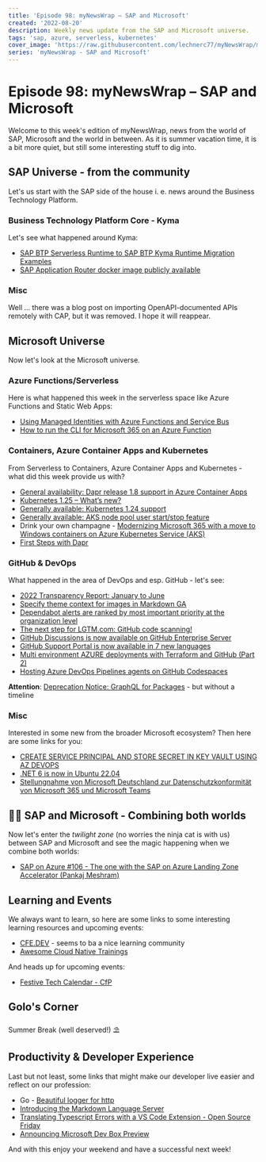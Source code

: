 ```yaml
---
title: 'Episode 98: myNewsWrap – SAP and Microsoft'
created: '2022-08-20'
description: Weekly news update from the SAP and Microsoft universe.
tags: 'sap, azure, serverless, kubernetes'
cover_image: 'https://raw.githubusercontent.com/lechnerc77/myNewsWrap/main/episodes/cover-images/episode098small.png'
series: 'myNewsWrap - SAP and Microsoft'
---
```


# Episode 98: myNewsWrap – SAP and Microsoft

Welcome to this week's edition of myNewsWrap, news from the world of SAP, Microsoft and the world in between. As it is summer vacation time, it is a bit more quiet, but still some interesting stuff to dig into.

## SAP Universe - from the community

Let's us start with the SAP side of the house i. e. news around the Business Technology Platform.

### Business Technology Platform Core - Kyma

Let's see what happened around Kyma:

* [SAP BTP Serverless Runtime to SAP BTP Kyma Runtime Migration Examples](https://blogs.sap.com/2022/08/17/sap-btp-serverless-runtime-to-sap-btp-kyma-runtime-migration-examples/)
* [SAP Application Router docker image publicly available](https://blogs.sap.com/2022/08/19/sap-application-router-docker-image-publicly-available/)

### Misc

Well ... there was a blog post on importing OpenAPI-documented APIs remotely with CAP, but it was removed. I hope it will reappear.

## Microsoft Universe

Now let's look at the Microsoft universe.

### Azure Functions/Serverless

Here is what happened this week in the serverless space like Azure Functions and Static Web Apps:

* [Using Managed Identities with Azure Functions and Service Bus](https://github.com/willvelida/azure-functions-service-bus-msi)
* [How to run the CLI for Microsoft 365 on an Azure Function](https://www.blimped.nl/how-to-run-the-cli-for-microsoft365-on-an-azure-function/)

### Containers, Azure Container Apps and Kubernetes

From Serverless to Containers, Azure Container Apps and Kubernetes - what did this week provide us with?

* [General availability: Dapr release 1.8 support in Azure Container Apps](https://azure.microsoft.com/updates/general-availability-dapr-release-18-support-in-azure-container-apps/)
* [Kubernetes 1.25 – What’s new?](https://sysdig.com/blog/kubernetes-1-25-whats-new/)
* [Generally available: Kubernetes 1.24 support](https://azure.microsoft.com/updates/generally-available-kubernetes-124-support/)
* [Generally available: AKS node pool user start/stop feature](https://azure.microsoft.com/updates/generally-available-aks-node-pool-user-startstop-feature/)
* Drink your own champagne - [Modernizing Microsoft 365 with a move to Windows containers on Azure Kubernetes Service (AKS)](https://customers.microsoft.com/story/1536483517282553662-modernizing-microsoft-365-windows-containers-azure-kubernetes-service)
* [First Steps with Dapr](https://www.ofbizian.com/2022/08/first-steps-with-dapr.html)

### GitHub & DevOps

What happened in the area of DevOps and esp. GitHub - let's see:

* [2022 Transparency Report: January to June](https://github.blog/2022-08-16-2022-transparency-report-january-to-june/)
* [Specify theme context for images in Markdown GA](https://github.blog/changelog/2022-08-15-specify-theme-context-for-images-in-markdown-ga/)
* [Dependabot alerts are ranked by most important priority at the organization level](https://github.blog/changelog/2022-08-15-dependabot-alerts-are-ranked-by-most-important-priority-at-the-organization-level/)
* [The next step for LGTM.com: GitHub code scanning!](https://github.blog/2022-08-15-the-next-step-for-lgtm-com-github-code-scanning/)
* [GitHub Discussions is now available on GitHub Enterprise Server](https://github.blog/2022-08-17-github-discussions-is-now-available-on-github-enterprise-server/)
* [GitHub Support Portal is now available in 7 new languages](https://github.blog/changelog/2022-08-17-github-support-portal-is-now-available-in-7-new-languages/)
* [Multi environment AZURE deployments with Terraform and GitHub (Part 2)](https://dev.to/pwd9000/multi-environment-azure-deployments-with-terraform-and-github-part-2-pdl)
* [Hosting Azure DevOps Pipelines agents on GitHub Codespaces](https://dev.to/pwd9000/hosting-azure-devops-pipelines-agents-on-github-codespaces-4jm2)

**Attention**: [Deprecation Notice: GraphQL for Packages](https://github.blog/changelog/2022-08-18-deprecation-notice-graphql-for-packages/) - but without a timeline

### Misc

Interested in some new from the broader Microsoft ecosystem? Then here are some links for you:

* [CREATE SERVICE PRINCIPAL AND STORE SECRET IN KEY VAULT USING AZ DEVOPS](https://dev.to/arindam0310018/create-service-principal-and-store-secret-in-key-vault-2i37)
* [.NET 6 is now in Ubuntu 22.04](https://devblogs.microsoft.com/dotnet/dotnet-6-is-now-in-ubuntu-2204/)
* [Stellungnahme von Microsoft Deutschland zur Datenschutzkonformität von Microsoft 365 und Microsoft Teams](https://news.microsoft.com/wp-content/uploads/prod/sites/40/2022/08/Microsoft-Statement_Datenschutzkonformitaet-von-Microsoft-365-und-Microsoft-Teams.pdf)

## 🐱‍👤 SAP and Microsoft - Combining both worlds

Now let's enter the _twilight zone_ (no worries the ninja cat is with us) between SAP and Microsoft and see the magic happening when we combine both worlds:

* [SAP on Azure #106 - The one with the SAP on Azure Landing Zone Accelerator (Pankaj Meshram)](https://youtu.be/RjihsFM511M)

## Learning and Events

We always want to learn, so here are some links to some interesting learning resources and upcoming events:

* [CFE.DEV](https://cfe.dev/) - seems to ba a nice learning community
* [Awesome Cloud Native Trainings](https://github.com/joseadanof/awesome-cloudnative-trainings)

And heads up for upcoming events:

* [Festive Tech Calendar - CfP](https://sessionize.com/festive-tech-calendar-2022/)

## Golo's Corner

Summer Break (well deserved!) ⛱

## Productivity & Developer Experience

Last but not least, some links that might make our developer live easier and reflect on our profession:

* Go - [Beautiful logger for http](https://github.com/MadAppGang/httplog)
* [Introducing the Markdown Language Server](https://code.visualstudio.com/blogs/2022/08/16/markdown-language-server)
* [Translating Typescript Errors with a VS Code Extension - Open Source Friday](https://youtu.be/0mc9E2gVp9o)
* [Announcing Microsoft Dev Box Preview](https://azure.microsoft.com/blog/announcing-microsoft-dev-box-preview/)

And with this enjoy your weekend and have a successful next week!
